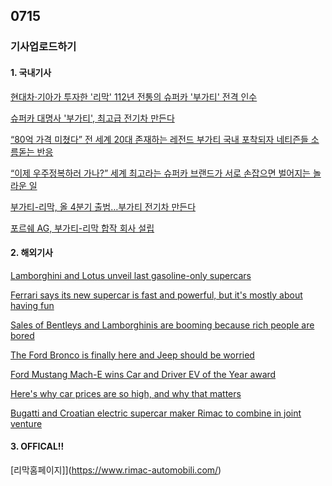## 0715
### 기사업로드하기
#### 1. 국내기사

[현대차·기아가 투자한 '리막' 112년 전통의 슈퍼카 '부가티' 전격 인수](http://www.autoherald.co.kr/news/articleView.html?idxno=41257)

[슈퍼카 대명사 '부가티', 최고급 전기차 만든다](https://www.mk.co.kr/news/world/view/2021/07/653430/)

[“80억 가격 미쳤다” 전 세계 20대 존재하는 레전드 부가티 국내 포착되자 네티즌들 소름돋는 반응](https://autopostkorea.com/?p=56499)

[“이제 우주정복하러 가나?” 세계 최고라는 슈퍼카 브랜드가 서로 손잡으면 벌어지는 놀라운 일](https://autopostkorea.com/?p=57342)

[부가티-리막, 올 4분기 출범…부가티 전기차 만든다](http://www.newsian.co.kr/news/articleView.html?idxno=49722)

[포르쉐 AG, 부가티-리막 합작 회사 설립](https://www.enewstoday.co.kr/news/articleView.html?idxno=1493892)

>

#### 2. 해외기사

[Lamborghini and Lotus unveil last gasoline-only supercars](https://edition.cnn.com/2021/07/07/success/lamborghini-lotus-last-gasoline-engine-cars/index.html)

[Ferrari says its new supercar is fast and powerful, but it's mostly about having fun](https://edition.cnn.com/2021/06/24/success/ferrari-296-gtb-plug-in-hybrid-supercar/index.html)

[Sales of Bentleys and Lamborghinis are booming because rich people are bored](https://edition.cnn.com/2021/04/01/success/luxury-car-sales-pandemic-2020/index.html)

[The Ford Bronco is finally here and Jeep should be worried](https://edition.cnn.com/2021/06/28/success/ford-bronco-off-road/index.html)

[Ford Mustang Mach-E wins Car and Driver EV of the Year award](https://edition.cnn.com/2021/07/07/success/car-and-driver-ev-of-the-year-ford-mustang-mach-e/index.html)

[Here's why car prices are so high, and why that matters](https://edition.cnn.com/2021/07/08/business/car-prices-inflation/index.html)

[Bugatti and Croatian electric supercar maker Rimac to combine in joint venture](https://edition.cnn.com/2021/07/05/cars/volkswagen-bugatti-rimac-porsche/index.html)
>

#### 3. OFFICAL!!

[리막홈페이지]](https://www.rimac-automobili.com/)

[]()